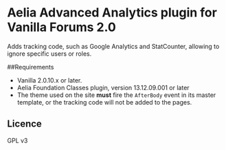 # Aelia Advanced Analytics plugin for Vanilla Forums 2.0

Adds tracking code, such as Google Analytics and StatCounter, allowing to ignore specific users or roles.

##Requirements
* Vanilla 2.0.10.x or later.
* Aelia Foundation Classes plugin, version 13.12.09.001 or later
* The theme used on the site **must** fire the `AfterBody` event in its master template, or the tracking code will not be added to the pages.


## Licence
GPL v3
